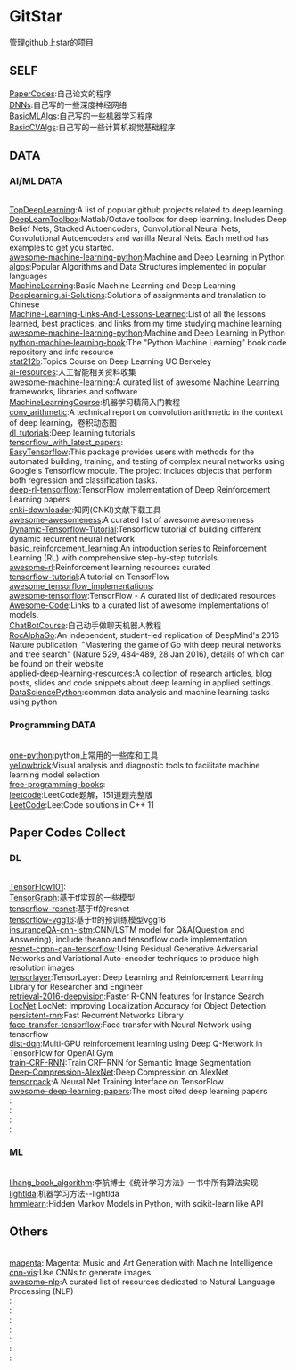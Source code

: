 <!--
@Author: JavenLau
@Date:   08-24-17
@Email:  javenlau@hotmail.com
@Last modified by:   JavenLau
@Last modified time: 08-24-17
-->

# GitStar
管理github上star的项目

## SELF
[PaperCodes](https://github.com/JavenLau/PaperCodes):自己论文的程序
<br>[DNNs](https://github.com/JavenLau/DNNs):自己写的一些深度神经网络
<br>[BasicMLAlgs](https://github.com/JavenLau/BasicMLAlgs):自己写的一些机器学习程序
<br>[BasicCVAlgs](https://github.com/JavenLau/BasicCVAlgs):自己写的一些计算机视觉基础程序

## DATA
### AI/ML DATA
<br>[TopDeepLearning](https://github.com/aymericdamien/TopDeepLearning):A list of popular github projects related to deep learning
<br>[DeepLearnToolbox](https://github.com/rasmusbergpalm/DeepLearnToolbox):Matlab/Octave toolbox for deep learning. Includes Deep Belief Nets, Stacked Autoencoders, Convolutional Neural Nets, Convolutional Autoencoders and vanilla Neural Nets. Each method has examples to get you started.
<br>[awesome-machine-learning-python](https://github.com/szwed/awesome-machine-learning-python):Machine and Deep Learning in Python
<br>[algos](https://github.com/iiitv/algos):Popular Algorithms and Data Structures implemented in popular languages
<br>[MachineLearning](https://github.com/wepe/MachineLearning):Basic Machine Learning and Deep Learning
<br>[Deeplearning.ai-Solutions](https://github.com/Yukong/Deeplearning.ai-Solutions):Solutions of assignments and translation to Chinese
<br>[Machine-Learning-Links-And-Lessons-Learned](https://github.com/adeshpande3/Machine-Learning-Links-And-Lessons-Learned):List of all the lessons learned, best practices, and links from my time studying machine learning
<br>[awesome-machine-learning-python](https://github.com/szwed/awesome-machine-learning-python):Machine and Deep Learning in Python
<br>[python-machine-learning-book](https://github.com/rasbt/python-machine-learning-book):The "Python Machine Learning" book code repository and info resource
<br>[stat212b](https://github.com/joanbruna/stat212b):Topics Course on Deep Learning UC Berkeley
<br>[ai-resources](https://github.com/memo/ai-resources):人工智能相关资料收集
<br>[awesome-machine-learning](https://github.com/josephmisiti/awesome-machine-learning):A curated list of awesome Machine Learning frameworks, libraries and software
<br>[MachineLearningCourse](https://github.com/warmheartli/MachineLearningCourse):机器学习精简入门教程
<br>[conv_arithmetic](https://github.com/vdumoulin/conv_arithmetic):A technical report on convolution arithmetic in the context of deep learning，卷积动态图
<br>[dl_tutorials](https://github.com/sjchoi86/dl_tutorials):Deep learning tutorials
<br>[tensorflow_with_latest_papers](https://github.com/NickShahML/tensorflow_with_latest_papers):
<br>[EasyTensorflow](https://github.com/calvinschmdt/EasyTensorflow):This package provides users with methods for the automated building, training, and testing of complex neural networks using Google's Tensorflow module. The project includes objects that perform both regression and classification tasks.
<br>[deep-rl-tensorflow](https://github.com/carpedm20/deep-rl-tensorflow):TensorFlow implementation of Deep Reinforcement Learning papers
<br>[cnki-downloader](https://github.com/amyhaber/cnki-downloader):知网(CNKI)文献下载工具
<br>[awesome-awesomeness](https://github.com/bayandin/awesome-awesomeness):A curated list of awesome awesomeness
<br>[Dynamic-Tensorflow-Tutorial](https://github.com/KnHuq/Dynamic-Tensorflow-Tutorial):Tensorflow tutorial of building different dynamic recurrent neural network
<br>[basic_reinforcement_learning](https://github.com/vmayoral/basic_reinforcement_learning):An introduction series to Reinforcement Learning (RL) with comprehensive step-by-step tutorials.
<br>[awesome-rl](https://github.com/aikorea/awesome-rl):Reinforcement learning resources curated
<br>[tensorflow-tutorial](https://github.com/martinwicke/tensorflow-tutorial):A tutorial on TensorFlow
<br>[awesome_tensorflow_implementations](https://github.com/TensorFlowKR/awesome_tensorflow_implementations):
<br>[awesome-tensorflow](https://github.com/jtoy/awesome-tensorflow):TensorFlow - A curated list of dedicated resources
<br>[Awesome-Code](https://github.com/BinbinBian/Awesome-Code):Links to a curated list of awesome implementations of models.
<br>[ChatBotCourse](https://github.com/warmheartli/ChatBotCourse):自己动手做聊天机器人教程
<br>[RocAlphaGo](https://github.com/Rochester-NRT/RocAlphaGo):An independent, student-led replication of DeepMind's 2016 Nature publication, "Mastering the game of Go with deep neural networks and tree search" (Nature 529, 484-489, 28 Jan 2016), details of which can be found on their website
<br>[applied-deep-learning-resources](https://github.com/kristjankorjus/applied-deep-learning-resources):A collection of research articles, blog posts, slides and code snippets about deep learning in applied settings.
<br>[DataSciencePython](https://github.com/ujjwalkarn/DataSciencePython):common data analysis and machine learning tasks using python

### Programming DATA
<br>[one-python](https://github.com/geekan/one-python):python上常用的一些库和工具
<br>[yellowbrick](https://github.com/DistrictDataLabs/yellowbrick):Visual analysis and diagnostic tools to facilitate machine learning model selection
<br>[free-programming-books](https://github.com/EbookFoundation/free-programming-books):
<br>[leetcode](https://github.com/soulmachine/leetcode):LeetCode题解，151道题完整版
<br>[LeetCode](https://github.com/pezy/LeetCode):LeetCode solutions in C++ 11

## Paper Codes Collect
### DL
<br>[TensorFlow101](https://github.com/nihit/TensorFlow101):
<br>[TensorGraph](https://github.com/hycis/TensorGraph):基于tf实现的一些模型
<br>[tensorflow-resnet](https://github.com/ry/tensorflow-resnet):基于tf的resnet
<br>[tensorflow-vgg16](https://github.com/ry/tensorflow-vgg16):基于tf的预训练模型vgg16
<br>[insuranceQA-cnn-lstm](https://github.com/white127/insuranceQA-cnn-lstm):CNN/LSTM model for Q&A(Question and Answering), include theano and tensorflow code implementation
<br>[resnet-cppn-gan-tensorflow](https://github.com/hardmaru/resnet-cppn-gan-tensorflow):Using Residual Generative Adversarial Networks and Variational Auto-encoder techniques to produce high resolution images
<br>[tensorlayer](https://github.com/zsdonghao/tensorlayer):TensorLayer: Deep Learning and Reinforcement Learning Library for Researcher and Engineer
<br>[retrieval-2016-deepvision](https://github.com/imatge-upc/retrieval-2016-deepvision):Faster R-CNN features for Instance Search 
<br>[LocNet](https://github.com/gidariss/LocNet):LocNet: Improving Localization Accuracy for Object Detection
<br>[persistent-rnn](https://github.com/baidu-research/persistent-rnn):Fast Recurrent Networks Library
<br>[face-transfer-tensorflow](https://github.com/pavelgonchar/face-transfer-tensorflow):Face transfer with Neural Network using tensorflow
<br>[dist-dqn](https://github.com/viswanathgs/dist-dqn):Multi-GPU reinforcement learning using Deep Q-Network in TensorFlow for OpenAI Gym
<br>[train-CRF-RNN](https://github.com/martinkersner/train-CRF-RNN):Train CRF-RNN for Semantic Image Segmentation
<br>[Deep-Compression-AlexNet](https://github.com/songhan/Deep-Compression-AlexNet):Deep Compression on AlexNet
<br>[tensorpack](https://github.com/ppwwyyxx/tensorpack):A Neural Net Training Interface on TensorFlow
<br>[awesome-deep-learning-papers](https://github.com/terryum/awesome-deep-learning-papers):The most cited deep learning papers
<br>[]():
<br>[]():
<br>[]():
<br>[]():

### ML
<br>[lihang_book_algorithm](https://github.com/WenDesi/lihang_book_algorithm):李航博士《统计学习方法》一书中所有算法实现
<br>[lightlda](https://github.com/da03/lightlda):机器学习方法--lightlda
<br>[hmmlearn](https://github.com/hmmlearn/hmmlearn):Hidden Markov Models in Python, with scikit-learn like API

## Others
<br>[magenta](https://github.com/tensorflow/magenta): Magenta: Music and Art Generation with Machine Intelligence
<br>[cnn-vis](https://github.com/jcjohnson/cnn-vis):Use CNNs to generate images
<br>[awesome-nlp](https://github.com/keon/awesome-nlp):A curated list of resources dedicated to Natural Language Processing (NLP)
<br>[]():
<br>[]():
<br>[]():
<br>[]():
<br>[]():
<br>[]():
<br>[]():










